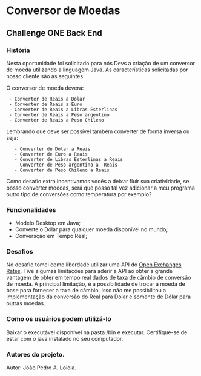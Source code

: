 # Conversor de Moedas
## Challenge ONE Back End
### História

Nesta oportunidade foi solicitado para nós Devs a criação de um conversor de moeda utilizando a linguagem Java. As características solicitadas por nosso cliente são as seguintes:

O conversor de moeda deverá:

     - Converter de Reais a Dólar
     - Converter de Reais a Euro
     - Converter de Reais a Libras Esterlinas
     - Converter de Reais a Peso argentino
     - Converter de Reais a Peso Chileno
     
Lembrando que deve ser possível também converter de forma inversa ou seja:

       - Converter de Dólar a Reais
       - Converter de Euro a Reais
       - Converter de Libras Esterlinas a Reais
       - Converter de Peso argentino a  Reais
       - Converter de Peso Chileno a Reais
       
Como desafio extra incentivamos vocês a deixar fluir sua criatividade, se posso converter moedas, será que posso tal vez adicionar a meu programa outro tipo de conversões como temperatura por exemplo?


### Funcionalidades

 - Modelo Desktop em Java;
 - Converte o Dólar para qualquer moeda disponível no mundo;
 - Conversção em Tempo Real;

### Desafios

No desafio tomei como liberdade utilizar uma API do [Open Exchanges Rates](https://openexchangerates.org/). Tive algumas limitações para aderir a API ao obter a grande vantagem de obter em tempo real dados de taxa de câmbio de conversão de moeda. A principal limitação, é a possibilidade de trocar a moeda de base para fornecer a taxa de câmbio. Isso não me possibilitou a implementação da conversão do Real para Dólar e somente de Dólar para outras moedas.

### Como os usuários podem utilizá-lo

Baixar o executável disponível na pasta /bin e executar. Certifique-se de estar com o java instalado no seu computador. 

### Autores do projeto.

Autor: João Pedro A. Loiola.
